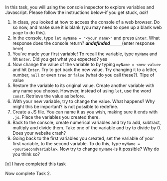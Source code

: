 In this task, you will using the console inspector to explore variables and Javascript. Please follow the instructions below-if you get stuck, _ask_!

1. In class, you looked at how to access the console of a web browser. Do so now, and make sure it is blank (you may need to open up a blank web page to do this).
2. In the console, type `let myName = "<your name>"` and press `Enter`. What response does the console return? ___undefinded_________(enter response here)
3. You've made your first variable! To recall the variable, type `myName` and hit `Enter`. Did you get what you expected? yes
4. Now change the value of the variable to by typing `myName = <new value>` and hit `Enter`. Try to get back the new value. Try changing it to a letter, number, `null` or even `true` or `false` (what do you call these?).   Tipe of value
5. Restore the variable to its original value. Create another variable with any name you choose. However, instead of using `let`, use the word `const`. Retrieve the value as before.
6. With your new variable, try to change the value. What happens? Why might this be important? is not possible to redefine.
7. Create a JS file. You can name it as you wish, making sure it ends with `.js`. Place the variables you created there.
8. Back to the console, create numerical variables and try to add, subtract, multiply and divide them. Take one of the variable and try to divide by 0. Does your website crash?
9. Going back to the first variables you created, set the variable of your first variable, to the second variable. To do this, type `myName = <yourSecondVariable>`. Now try to change `myName`-is it possible? Why do you think so?

[x] I have completed this task

 Now complete Task 2.
